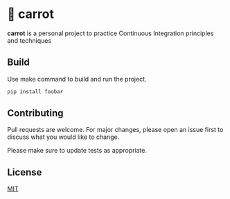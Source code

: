 # 🥕 carrot

**carrot** is a personal project to practice Continuous Integration principles and techniques

## Build

Use make command to build and run the project. 


```bash
pip install foobar
```

## Contributing

Pull requests are welcome. For major changes, please open an issue first
to discuss what you would like to change.

Please make sure to update tests as appropriate.

## License

[MIT](https://choosealicense.com/licenses/mit/)
